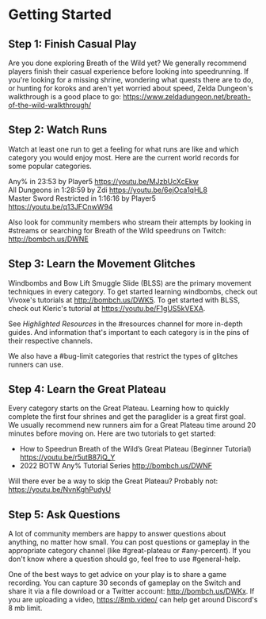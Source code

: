# Getting Started

## Step 1: Finish Casual Play

Are you done exploring Breath of the Wild yet? We generally recommend players finish their casual experience before looking into speedrunning. If you're looking for a missing shrine, wondering what quests there are to do, or hunting for koroks and aren't yet worried about speed, Zelda Dungeon's walkthrough is a good place to go: https://www.zeldadungeon.net/breath-of-the-wild-walkthrough/


## Step 2: Watch Runs

Watch at least one run to get a feeling for what runs are like and which category you would enjoy most. Here are the current world records for some popular categories.

Any% in 23:53 by Player5 https://youtu.be/MJzbUcXcEkw  
All Dungeons in 1:28:59 by Zdi https://youtu.be/6ejOca1qHL8  
Master Sword Restricted in 1:16:16 by Player5 https://youtu.be/q13JFCnwW94

Also look for community members who stream their attempts by looking in #streams or searching for Breath of the Wild speedruns on Twitch: http://bombch.us/DWNE


## Step 3: Learn the Movement Glitches

Windbombs and Bow Lift Smuggle Slide (BLSS) are the primary movement techniques in every category. To get started learning windbombs, check out Vivoxe's tutorials at http://bombch.us/DWK5. To get started with BLSS, check out Kleric's tutorial at https://youtu.be/F1gUS5kVEXA.

See *Highlighted Resources* in the #resources channel for more in-depth guides. And information that's important to each category is in the pins of their respective channels.

We also have a #bug-limit categories that restrict the types of glitches runners can use.


## Step 4: Learn the Great Plateau

Every category starts on the Great Plateau. Learning how to quickly complete the first four shrines and get the paraglider is a great first goal. We usually recommend new runners aim for a Great Plateau time around 20 minutes before moving on. Here are two tutorials to get started:
* How to Speedrun Breath of the Wild’s Great Plateau (Beginner Tutorial) https://youtu.be/r5utB87iQ_Y
* 2022 BOTW Any% Tutorial Series http://bombch.us/DWNF

Will there ever be a way to skip the Great Plateau? Probably not: https://youtu.be/NvnKghPudyU

## Step 5: Ask Questions

A lot of community members are happy to answer questions about anything, no matter how small. You can post questions or gameplay in the appropriate category channel (like #great-plateau or #any-percent). If you don't know where a question should go, feel free to use #general-help.

One of the best ways to get advice on your play is to share a game recording. You can capture 30 seconds of gameplay on the Switch and share it via a file download or a Twitter account: http://bombch.us/DWKx. If you are uploading a video, https://8mb.video/ can help get around Discord's 8 mb limit.
